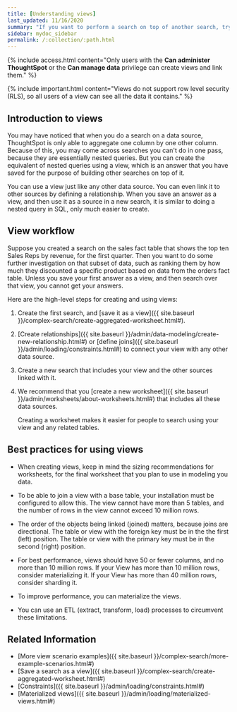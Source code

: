 ```yaml
---
title: [Understanding views]
last_updated: 11/16/2020
summary: "If you want to perform a search on top of another search, try saving your search as a view. Then, you can use the saved view as a data source for a new search."
sidebar: mydoc_sidebar
permalink: /:collection/:path.html
---
```


{% include access.html content="Only users with the <strong>Can administer ThoughtSpot</strong> or the <strong>Can manage data</strong> privilege can create views and link them." %}

{% include important.html content="Views do not support row level security (RLS), so all users of a view can see all the data it contains." %}

## Introduction to views

You may have noticed that when you do a search on a data source, ThoughtSpot is only able to aggregate one column by one other column. Because of this, you may come across searches you can't do in one pass, because they are essentially nested queries. But you can create the equivalent of nested queries using a view, which is an answer that you have saved for the purpose of building other searches on top of it.

You can use a view just like any other data source. You can even link it to other sources by defining a relationship. When you save an
answer as a view, and then use it as a source in a new search, it is similar to doing a nested query in SQL, only much easier to create.

## View workflow

Suppose you created a search on the sales fact table that shows the top ten Sales Reps by revenue, for the first quarter. Then you want to do some further investigation on that subset of data, such as ranking them by how much they discounted a specific product based on data from the orders fact table. Unless you save your first answer as a view, and then search over that view, you cannot get your answers.

Here are the high-level steps for creating and using views:

1. Create the first search, and [save it as a view]({{ site.baseurl }}/complex-search/create-aggregated-worksheet.html#).

2. [Create relationships]({{ site.baseurl }}/admin/data-modeling/create-new-relationship.html#) or [define joins]({{ site.baseurl }}/admin/loading/constraints.html#) to connect your view with any other data source.

3. Create a new search that includes your view and the other sources linked with it.

4. We recommend that you [create a new worksheet]({{ site.baseurl }}/admin/worksheets/about-worksheets.html#) that includes all these data sources.

    Creating a worksheet makes it easier for people to search using your view and any related tables.

## Best practices for using views

- When creating views, keep in mind the sizing recommendations for worksheets, for the final worksheet that you plan to use in modeling you data.

- To be able to join a view with a base table, your installation must be configured to allow this. The view cannot have more than 5 tables, and the number of rows in the view cannot exceed 10 million rows.

- The order of the objects being linked (joined) matters, because joins are directional. The table or view with the foreign key must be in the the first (left) position. The table or view with the primary key must be in the second (right) position.

- For best performance, views should have 50 or fewer columns, and no more than 10 million rows. If your View has more than 10 million rows, consider materializing it. If your View has more than 40 million rows, consider sharding it.

- To improve performance, you can materialize the views.

- You can use an ETL (extract, transform, load) processes to circumvent these limitations.

## Related Information

-   [More view scenario examples]({{ site.baseurl }}/complex-search/more-example-scenarios.html#)
-   [Save a search as a view]({{ site.baseurl }}/complex-search/create-aggregated-worksheet.html#)  
-   [Constraints]({{ site.baseurl }}/admin/loading/constraints.html#)
-   [Materialized views]({{ site.baseurl }}/admin/loading/materialized-views.html#)

